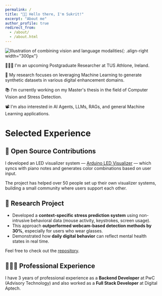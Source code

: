 ```yaml
---
permalink: /
title: "👋🏼 Hello there, I'm Sukrit!"
excerpt: "About me"
author_profile: true
redirect_from: 
  - /about/
  - /about.html
---
```


![Illustration of combining vision and language modalities](/images/image_to_text_vis.png){: .align-right width="300px"}

👨🏻‍💻 I'm an upcoming Postgraduate Researcher at TUS Athlone, Ireland.

🔬 My research focuses on leveraging Machine Learning to generate synthetic datasets in various digital enhancement domains.

📚 I'm currently working on my Master's thesis in the field of Computer Vision and Stress Detection.

📽️ I'm also interested in AI Agents, LLMs, RAGs, and general Machine Learning applications.

# Selected Experience

## 🤖 Open Source Contributions
I developed an LED visualizer system — [Arduino LED Visualizer](https://github.com/roy-sukrit/Arduino-LED-Piano) — which syncs with piano notes and generates color combinations based on user input.

The project has helped over 50 people set up their own visualizer systems, building a small community where users support each other.

## 📜 Research Project
- Developed a **context-specific stress prediction system** using non-intrusive behavioral data (mouse activity, keystrokes, screen usage).
- This approach **outperformed webcam-based detection methods by 30%**, especially for users who wear glasses.
- Demonstrated how **daily digital behavior** can reflect mental health states in real time.

Feel free to check out the [repository](https://github.com/roy-sukrit/stress-detection-system).

## 👨🏻‍🔬 Professional Experience
I have 3 years of professional experience as a **Backend Developer** at PwC (Advisory Technology) and also worked as a **Full Stack Developer** at Digital Aptech.
